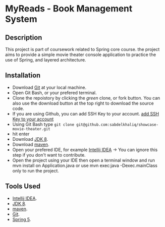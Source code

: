 # MyReads - Book Management System

## Description

This project is part of coursework related to Spring core course. the project aims to provide a simple movie theater console application to practice the use of Spring, and layered architecture.

## Installation

- Download [Git](https://git-scm.com/downloads) at your local machine.
- Open Git Bash, or your prefered terminal.
- Clone the repoistory by clicking the _green_ clone, or fork button. You can also use the download button at the top right to download the source code.
- If you are using Github, you can add SSH Key to your account. [add SSH Key to your account](https://help.github.com/en/enterprise/2.15/user/articles/adding-a-new-ssh-key-to-your-github-account)
- Using Git Bash type ```git clone git@github.com:sabdelkhaliq/showcase-movie-theater.git```
- hit enter
- Download [JDK 8](https://www.oracle.com/java/technologies/javase-jdk8-downloads.html).
- Download [maven](https://maven.apache.org/download.cgi).
- Open your prefered IDE, for example [Intellij IDEA](https://www.jetbrains.com/idea/download) -> You can ignore this step if you don't want to contribute.
- Open the project using your IDE then open a terminal window and run mvn install on Application.java or use mvn exec:java -Dexec.mainClass only to run the project.

## Tools Used

- [Intellij IDEA](https://www.jetbrains.com/idea/download).
- [JDK 8](https://www.oracle.com/java/technologies/javase-jdk8-downloads.html).
- [maven](https://maven.apache.org/download.cgi).
- [Git](https://git-scm.com/downloads).
- [Spring 5](https://spring.io/projects/spring-framework).
